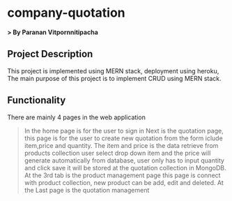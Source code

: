 # company-quotation
**> By Paranan Vitpornnitipacha**

## Project Description
This project is implemented using MERN stack, deployment using heroku, The main purpose of this project is to implement CRUD using MERN stack. 

## Functionality
There are mainly 4 pages in the web application
> In the home page is for the user to sign in
> Next is the quotation page, this page is for the user to create new quotation from the form iclude item,price and quantity. The item and price is the data retrieve from products collection user select drop down item and the price will generate automatically from database, user only has to input quantity and click save it will be stored at the quotation collection in MongoDB.
> At the 3rd tab is the product management page this page is connect with product collection, new product can be add, edit and deleted.
> At the Last page is the quotation management 
